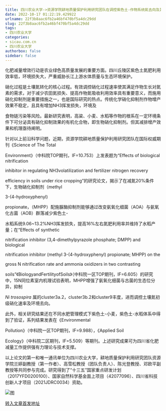 ```yaml
---
title: 四川农业大学->资源学院耕地质量保护利用研究团队在调控紫色土-作物系统氮去向及其机制方面取得系列进展 | sicau.com.cn
date: 2022-10-17 01:22:19.429922
urlname: 22f3b8aac6fb2a46bf470bf5a4dc29dd
slug: 22f3b8aac6fb2a46bf470bf5a4dc29dd
tags: 
- 四川农业大学
categories:
- sicau.com.cn
- 四川农业大学
authorbox: false
sidebar: false
---
```

化肥减量增效行动是农业绿色高质量发展的重要方面。四川丘陵区紫色土氮肥利用效率低，环境损失大，严重威胁长江上游水体质量与生态环境保护。  

硝化过程是土壤氮转化的核心过程。有效调控硝化过程速率使其满足作物生长对氮素的需求，对于减少农田氮损失、提高作物氮吸收利用效率具有重要意义，而施用硝化抑制剂是重要措施之一，也是国际研究的热点。传统化学硝化抑制剂作物增产效果不稳定，且具有增加NH3挥发损失，环境及
<!--more-->
食物链污染等风险。最新研究表明，高粱、小麦、水稻等作物的根系在一定环境条件下可分泌具有硝化抑制效果的有机化合物，即生物硝化抑制剂。但其减排增产效果和机理亟待阐明。

针对以上前沿科学问题，近期，资源学院耕地质量保护利用研究团队在国际权威期刊《Science of The Total

Environment》（中科院TOP期刊，IF=10.753）上发表题为“Effects of biological nitrification

inhibitor in regulating NH3volatilization and fertilizer nitrogen recovery

efficiency in soils under rice cropping”的研究论文，揭示了在减氮20%条件下，生物硝化抑制剂（methyl

3-(4-hydroxyphenyl)

propionate，（MHPP）配施脲酶抑制剂能够通过改变氨氧化细菌（AOA）与氨氧化古菌（AOB）群落减少紫色土-

水稻系统9.06~13.2%NH3挥发损失，提高16%左右氮肥利用率并维持了水稻产量；在“Effects of synthetic

nitrification inhibitor (3,4-dimethylpyrazole phosphate; DMPP) and biological

nitrification inhibitor (methyl 3-(4-hydroxyphenyl) propionate; MHPP) on the

gross N nitrification rate and ammonia oxidizers in two contrasting

soils”《BiologyandFertilityofSoils》（中科院一区TOP期刊，IF=6.605）的研究中，15N同位素室内机理试验表明，MHPP增强了氨氧化细菌与古菌的生态位分异，抑制

_Ni_ _trosospira_ 属的cluster3a.2，cluster3b.2和cluster9丰度，进而调控土壤氮初级硝化速率及环境去向。

此外，相关研究结果还在不同水肥管理模式下紫色土-小麦，紫色土-水稻体系中得到了验证，系列结果发表在《Environmental

Pollution》（中科院一区TOP期刊，IF=9.988），《Applied Soil

Ecology》（中科院二区期刊，IF=5.509）等期刊。上述研究成果可为四川省化肥减量工作提供强有力理论与技术支撑。

以上论文的第一和唯一通讯单位为四川农业大学，耕地质量保护利用研究团队资源学院兰婷副教授（第一作者）、高雪松教授（团队负责人）、陈光登教授、邓欧平副教授等共同参与完成。研究得到了“十三五”国家重点研发计划（2017YFD0200100）、国家自然科学基金面上项目（42077096）、四川省科技创新人才项目（2021JDRC0034）资助。

![图](https://news.sicau.edu.cn/__local/4/AB/08/D6E0B78CC8F6231A3D9BCB69086_4F40D0D3_E0B6.jpg)

[转入文章首发地址](https://news.sicau.edu.cn/info/1078/69819.htm)